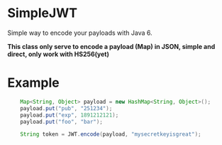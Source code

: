 # SimpleJWT
Simple way to encode your payloads with Java 6.

**This class only serve to encode a payload (Map) in JSON,  simple and direct, only work with HS256(yet)**

# Example

```java
    Map<String, Object> payload = new HashMap<String, Object>();
    payload.put("pub", "251234");
    payload.put("exp", 1891212121);
    payload.put("foo", "bar");

    String token = JWT.encode(payload, "mysecretkeyisgreat");
		
```
